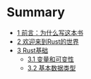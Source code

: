 # Summary

- [1 前言：为什么写这本书](./chapter_1.md)
- [2 欢迎来到Rust的世界](./chapter_2.md)
- [3 Rust基础]()
    - [3.1 变量和可变性](./chapter_3/chapter_3_1.md)
    - [3.2 基本数据类型](./chapter_3/chapter_3_2.md)
